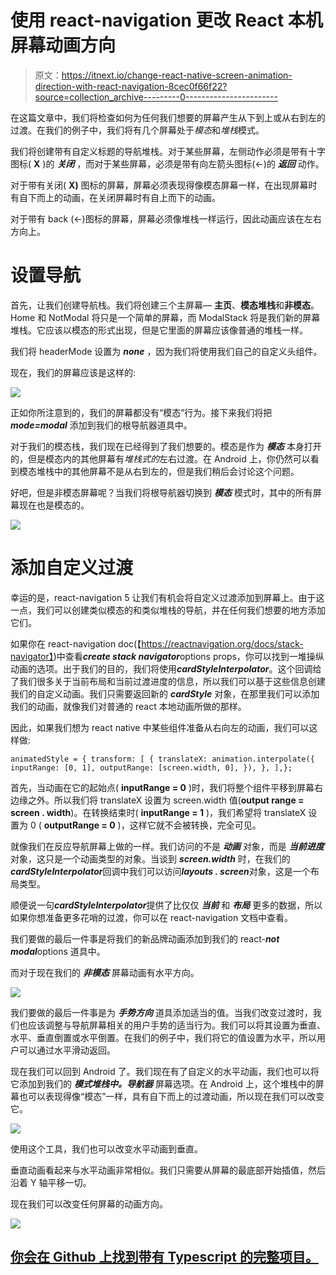 # 使用 react-navigation 更改 React 本机屏幕动画方向

> 原文：<https://itnext.io/change-react-native-screen-animation-direction-with-react-navigation-8cec0f66f22?source=collection_archive---------0----------------------->

在这篇文章中，我们将检查如何为任何我们想要的屏幕产生从下到上或从右到左的过渡。在我们的例子中，我们将有几个屏幕处于*模态*和*堆栈*模式。

我们将创建带有自定义标题的导航堆栈。对于某些屏幕，左侧动作必须是带有十字图标( **X** )的 ***关闭*** ，而对于某些屏幕，必须是带有向左箭头图标(←)的 ***返回*** 动作。

对于带有关闭( **X)** 图标的屏幕，屏幕必须表现得像模态屏幕一样，在出现屏幕时有自下而上的动画，在关闭屏幕时有自上而下的动画。

对于带有 back (←)图标的屏幕，屏幕必须像堆栈一样运行，因此动画应该在左右方向上。

# 设置导航

首先，让我们创建导航栈。我们将创建三个主屏幕— **主页**、**模态堆栈**和**非模态**。Home 和 NotModal 将只是一个简单的屏幕，而 ModalStack 将是我们新的屏幕堆栈。它应该以模态的形式出现，但是它里面的屏幕应该像普通的堆栈一样。

我们将 headerMode 设置为 ***none*** ，因为我们将使用我们自己的自定义头组件。

现在，我们的屏幕应该是这样的:

![](img/558d5f9f4310f576bebdac541d652770.png)

正如你所注意到的，我们的屏幕都没有“模态”行为。接下来我们将把 ***mode=modal*** 添加到我们的根导航器道具中。

对于我们的模态栈，我们现在已经得到了我们想要的。模态是作为 ***模态*** 本身打开的，但是模态内的其他屏幕有*堆栈式的*左右过渡。在 Android 上，你仍然可以看到模态堆栈中的其他屏幕不是从右到左的，但是我们稍后会讨论这个问题。

好吧，但是非模态屏幕呢？当我们将根导航器切换到 ***模态*** 模式时，其中的所有屏幕现在也是模态的。

![](img/63c5782243e96a0205827d19ce980bbe.png)

# 添加自定义过渡

幸运的是，react-navigation 5 让我们有机会将自定义过渡添加到屏幕上。由于这一点，我们可以创建类似模态的和类似堆栈的导航，并在任何我们想要的地方添加它们。

如果你在 react-navigation doc(【https://reactnavigation.org/docs/stack-navigator】)中查看***create stack navigator***options props，你可以找到一堆操纵动画的选项。出于我们的目的，我们将使用***cardStyleInterpolator***。这个回调给了我们很多关于当前布局和当前过渡进度的信息，所以我们可以基于这些信息创建我们的自定义动画。我们只需要返回新的 ***cardStyle*** 对象，在那里我们可以添加我们的动画，就像我们对普通的 react 本地动画所做的那样。

因此，如果我们想为 react native 中某些组件准备从右向左的动画，我们可以这样做:

```
animatedStyle = { transform: [ { translateX: animation.interpolate({ inputRange: [0, 1], outputRange: [screen.width, 0], }), }, ],};
```

首先，当动画在它的起始点( **inputRange = 0** )时，我们将整个组件平移到屏幕右边缘之外。所以我们将 translateX 设置为 screen.width 值(**output range = screen . width**)。在转换结束时( **inputRange = 1** )，我们希望将 translateX 设置为 0 ( **outputRange = 0** )，这样它就不会被转换，完全可见。

就像我们在反应导航屏幕上做的一样。我们访问的不是 ***动画*** 对象，而是 ***当前进度*** 对象，这只是一个动画类型的对象。当谈到 ***screen.width*** 时，在我们的***cardStyleInterpolator***回调中我们可以访问***layouts . screen***对象，这是一个布局类型。

顺便说一句***cardStyleInterpolator***提供了比仅仅 ***当前*** 和 ***布局*** 更多的数据，所以如果你想准备更多花哨的过渡，你可以在 react-navigation 文档中查看。

我们要做的最后一件事是将我们的新品牌动画添加到我们的 react-***not modal***options 道具中。

而对于现在我们的 ***非模态*** 屏幕动画有水平方向。

![](img/85f928f515ae8b7aa493da18ae408916.png)

我们要做的最后一件事是为 ***手势方向*** 道具添加适当的值。当我们改变过渡时，我们也应该调整与导航屏幕相关的用户手势的适当行为。我们可以将其设置为垂直、水平、垂直倒置或水平倒置。在我们的例子中，我们将它的值设置为水平，所以用户可以通过水平滑动返回。

现在我们可以回到 Android 了。我们现在有了自定义的水平动画，我们也可以将它添加到我们的 ***模式堆栈中。导航器*** 屏幕选项。在 Android 上，这个堆栈中的屏幕也可以表现得像“模态”一样，具有自下而上的过渡动画，所以现在我们可以改变它。

![](img/597b9fde30523fc208b0cff8654a1f45.png)

使用这个工具，我们也可以改变水平动画到垂直。

垂直动画看起来与水平动画非常相似。我们只需要从屏幕的最底部开始插值，然后沿着 Y 轴平移一切。

现在我们可以改变任何屏幕的动画方向。

![](img/3069c86e1f59e8b94940acf638f7c1b1.png)

## [**你会在 Github 上找到带有 Typescript 的完整项目。**](https://github.com/justynasowinska/react_native_navigation_transition_direction)
